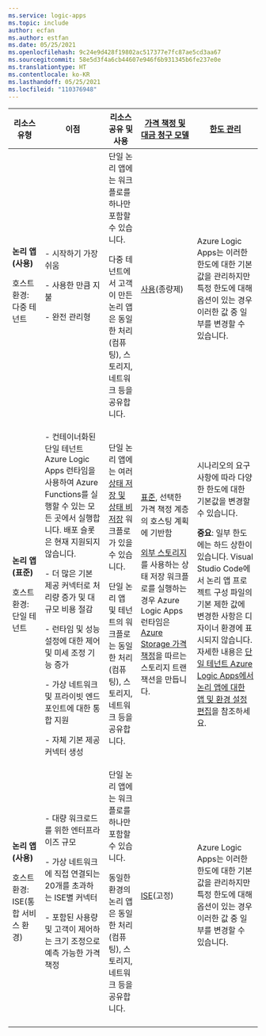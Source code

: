 ```yaml
---
ms.service: logic-apps
ms.topic: include
author: ecfan
ms.author: estfan
ms.date: 05/25/2021
ms.openlocfilehash: 9c24e9d428f19802ac517377e7fc87ae5cd3aa67
ms.sourcegitcommit: 58e5d3f4a6cb44607e946f6b931345b6fe237e0e
ms.translationtype: HT
ms.contentlocale: ko-KR
ms.lasthandoff: 05/25/2021
ms.locfileid: "110376948"
---
```

| 리소스 유형 | 이점 | 리소스 공유 및 사용 | [가격 책정 및 대금 청구 모델](../articles/logic-apps/logic-apps-pricing.md) | [한도 관리](../articles/logic-apps/logic-apps-limits-and-config.md) |
|---------------|----------|----------------------------|---------------------------------------------------------------------------|-----------------------------------------------------------------------------|
| **논리 앱(사용)** <p><p>호스트 환경: 다중 테넌트 | - 시작하기 가장 쉬움 <p><p>- 사용한 만큼 지불 <p><p>- 완전 관리형 | 단일 논리 앱에는 워크플로를 하나만 포함할 수 있습니다. <p><p>다중 테넌트에서 고객이 만든 논리 앱은 동일한 처리(컴퓨팅), 스토리지, 네트워크 등을 공유합니다. | [사용](../articles/logic-apps/logic-apps-pricing.md#consumption-pricing)(종량제) | Azure Logic Apps는 이러한 한도에 대한 기본값을 관리하지만 특정 한도에 대해 옵션이 있는 경우 이러한 값 중 일부를 변경할 수 있습니다. |
| **논리 앱(표준)** <p><p>호스트 환경: <br>단일 테넌트 | - 컨테이너화된 단일 테넌트 Azure Logic Apps 런타임을 사용하여 Azure Functions를 실행할 수 있는 모든 곳에서 실행합니다. 배포 슬롯은 현재 지원되지 않습니다. <p><p>- 더 많은 기본 제공 커넥터로 처리량 증가 및 대규모 비용 절감 <p><p>- 런타임 및 성능 설정에 대한 제어 및 미세 조정 기능 증가 <p><p>- 가상 네트워크 및 프라이빗 엔드포인트에 대한 통합 지원 <p><p>- 자체 기본 제공 커넥터 생성 | 단일 논리 앱에는 여러 [상태 저장 및 상태 비저장](../articles/logic-apps/single-tenant-overview-compare.md#stateful-stateless) 워크플로가 있을 수 있습니다.  <p><p>단일 논리 앱 및 테넌트의 워크플로는 동일한 처리(컴퓨팅), 스토리지, 네트워크 등을 공유합니다. | [표준](../articles/logic-apps/logic-apps-pricing.md#standard-pricing), 선택한 가격 책정 계층의 호스팅 계획에 기반함 <p><p>[외부 스토리지](../articles/azure-functions/storage-considerations.md#storage-account-requirements)를 사용하는 상태 저장 워크플로를 실행하는 경우 Azure Logic Apps 런타임은 [Azure Storage 가격 책정](https://azure.microsoft.com/pricing/details/storage/)을 따르는 스토리지 트랜잭션을 만듭니다. | 시나리오의 요구 사항에 따라 다양한 한도에 대한 기본값을 변경할 수 있습니다. <p><p>**중요**: 일부 한도에는 하드 상한이 있습니다. Visual Studio Code에서 논리 앱 프로젝트 구성 파일의 기본 제한 값에 변경한 사항은 디자이너 환경에 표시되지 않습니다. 자세한 내용은 [단일 테넌트 Azure Logic Apps에서 논리 앱에 대한 앱 및 환경 설정 편집](../articles/logic-apps/edit-app-settings-host-settings.md)을 참조하세요. |
| **논리 앱(사용)** <p><p>호스트 환경: <br>ISE(통합 서비스 환경) | - 대량 워크로드를 위한 엔터프라이즈 규모 <p><p>- 가상 네트워크에 직접 연결되는 20개를 초과하는 ISE별 커넥터 <p><p>- 포함된 사용량 및 고객이 제어하는 크기 조정으로 예측 가능한 가격 책정 | 단일 논리 앱에는 워크플로를 하나만 포함할 수 있습니다. <p><p>동일한 환경의 논리 앱은 동일한 처리(컴퓨팅), 스토리지, 네트워크 등을 공유합니다. | [ISE](../articles/logic-apps/logic-apps-pricing.md#fixed-pricing)(고정) | Azure Logic Apps는 이러한 한도에 대한 기본값을 관리하지만 특정 한도에 대해 옵션이 있는 경우 이러한 값 중 일부를 변경할 수 있습니다. |
||||||